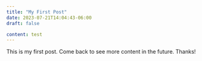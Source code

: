 ```yaml
---
title: "My First Post"
date: 2023-07-21T14:04:43-06:00
draft: false

content: test
---
```



This is my first post. Come back to see more content in the future. Thanks!
